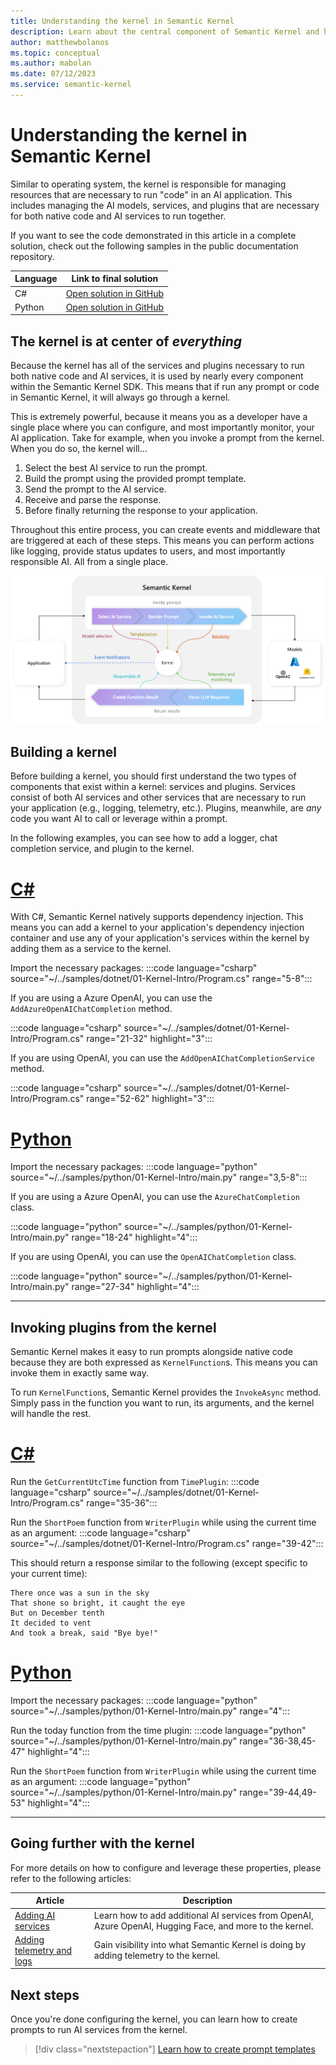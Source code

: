 ```yaml
---
title: Understanding the kernel in Semantic Kernel
description: Learn about the central component of Semantic Kernel and how it works.
author: matthewbolanos
ms.topic: conceptual
ms.author: mabolan
ms.date: 07/12/2023
ms.service: semantic-kernel
---
```


# Understanding the kernel in Semantic Kernel

Similar to operating system, the kernel is responsible for managing resources that are necessary to run "code" in an AI application. This includes managing the AI models, services, and plugins that are necessary for both native code and AI services to run together.

If you want to see the code demonstrated in this article in a complete solution, check out the following samples in the public documentation repository.

| Language  | Link to final solution |
| --- | --- |
| C# | [Open solution in GitHub](https://github.com/MicrosoftDocs/semantic-kernel-docs/tree/main/samples/dotnet/01-Kernel-Intro) |
| Python | [Open solution in GitHub](https://github.com/MicrosoftDocs/semantic-kernel-docs/tree/main/samples/python/01-Kernel-Intro) |

## The kernel is at center of _everything_
Because the kernel has all of the services and plugins necessary to run both native code and AI services, it is used by nearly every component within the Semantic Kernel SDK. This means that if run any prompt or code in Semantic Kernel, it will always go through a kernel.

This is extremely powerful, because it means you as a developer have a single place where you can configure, and most importantly monitor, your AI application. Take for example, when you invoke a prompt from the kernel. When you do so, the kernel will...
1. Select the best AI service to run the prompt.
2. Build the prompt using the provided prompt template.
3. Send the prompt to the AI service.
4. Receive and parse the response.
5. Before finally returning the response to your application.

Throughout this entire process, you can create events and middleware that are triggered at each of these steps. This means you can perform actions like logging, provide status updates to users, and most importantly responsible AI. All from a single place.

![The kernel is at the center of everything in Semantic Kernel](../../media/the-kernel-is-at-the-center-of-everything.png)

## Building a kernel
Before building a kernel, you should first understand the two types of components that exist within a kernel: services and plugins. Services consist of both AI services and other services that are necessary to run your application (e.g., logging, telemetry, etc.). Plugins, meanwhile, are _any_ code you want AI to call or leverage within a prompt.

In the following examples, you can see how to add a logger, chat completion service, and plugin to the kernel.

# [C#](#tab/Csharp)
With C#, Semantic Kernel natively supports dependency injection. This means you can add a kernel to your application's dependency injection container and use any of your application's services within the kernel by adding them as a service to the kernel.

Import the necessary packages:
:::code language="csharp" source="~/../samples/dotnet/01-Kernel-Intro/Program.cs" range="5-8":::

If you are using a Azure OpenAI, you can use the `AddAzureOpenAIChatCompletion` method.

:::code language="csharp" source="~/../samples/dotnet/01-Kernel-Intro/Program.cs" range="21-32" highlight="3":::

If you are using OpenAI, you can use the `AddOpenAIChatCompletionService` method.

:::code language="csharp" source="~/../samples/dotnet/01-Kernel-Intro/Program.cs" range="52-62" highlight="3":::

# [Python](#tab/python)
Import the necessary packages:
:::code language="python" source="~/../samples/python/01-Kernel-Intro/main.py" range="3,5-8":::

If you are using a Azure OpenAI, you can use the `AzureChatCompletion` class.

:::code language="python" source="~/../samples/python/01-Kernel-Intro/main.py" range="18-24" highlight="4":::

If you are using OpenAI, you can use the `OpenAIChatCompletion` class.

:::code language="python" source="~/../samples/python/01-Kernel-Intro/main.py" range="27-34" highlight="4":::

---

## Invoking plugins from the kernel
Semantic Kernel makes it easy to run prompts alongside native code because they are both expressed as `KernelFunction`s. This means you can invoke them in exactly same way.

To run `KernelFunction`s, Semantic Kernel provides the `InvokeAsync` method. Simply pass in the function you want to run, its arguments, and the kernel will handle the rest.

# [C#](#tab/Csharp)
Run the `GetCurrentUtcTime` function from `TimePlugin`:
:::code language="csharp" source="~/../samples/dotnet/01-Kernel-Intro/Program.cs" range="35-36":::

Run the `ShortPoem` function from `WriterPlugin` while using the current time as an argument:
:::code language="csharp" source="~/../samples/dotnet/01-Kernel-Intro/Program.cs" range="39-42":::

This should return a response similar to the following (except specific to your current time):
```
There once was a sun in the sky
That shone so bright, it caught the eye
But on December tenth
It decided to vent
And took a break, said "Bye bye!"
```


# [Python](#tab/python)
Import the necessary packages:
:::code language="python" source="~/../samples/python/01-Kernel-Intro/main.py" range="4":::

Run the today function from the time plugin:
:::code language="python" source="~/../samples/python/01-Kernel-Intro/main.py" range="36-38,45-47" highlight="4":::

Run the `ShortPoem` function from `WriterPlugin` while using the current time as an argument:
:::code language="python" source="~/../samples/python/01-Kernel-Intro/main.py" range="39-44,49-53" highlight="4":::

---


## Going further with the kernel
For more details on how to configure and leverage these properties, please refer to the following articles:

| Article | Description |
|---------|-------------|
| [Adding AI services](./adding-services.md) | Learn how to add additional AI services from OpenAI, Azure OpenAI, Hugging Face, and more to the kernel. |
| [Adding telemetry and logs](https://devblogs.microsoft.com/semantic-kernel/unlock-the-power-of-telemetry-in-semantic-kernel-sdk/) | Gain visibility into what Semantic Kernel is doing by adding telemetry to the kernel. |

## Next steps
Once you're done configuring the kernel, you can learn how to create prompts to run AI services from the kernel.

> [!div class="nextstepaction"]
> [Learn how to create prompt templates](../prompts/index.md)